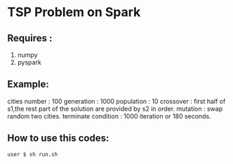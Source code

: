 # TSP Problem on Spark

## Requires :

1. numpy
2. pyspark

## Example:

cities number : 100
generation : 1000
population : 10
crossover : first half of s1,the rest part of the solution are provided by s2 in order.
mutation : swap random two cities.
terminate condition : 1000 iteration or 180 seconds.

## How to use this codes:

```bash
user $ sh run.sh
```
